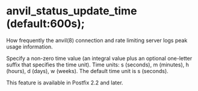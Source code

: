 # anvil_status_update_time (default:600s); 


How frequently the anvil(8) connection and rate limiting server
logs peak usage information.


 Specify a non-zero time value (an integral value plus an optional
one-letter suffix that specifies the time unit).  Time units: s
(seconds), m (minutes), h (hours), d (days), w (weeks).
The default time unit is s (seconds).  


This feature is available in Postfix 2.2 and later.



